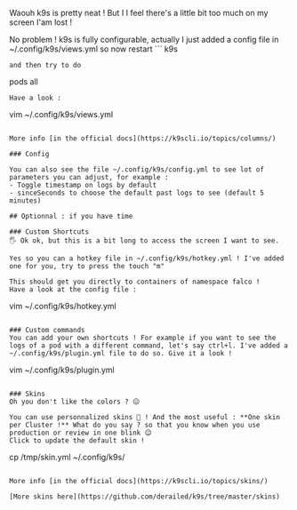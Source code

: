 Waouh k9s is pretty neat ! But I I feel there's a little bit too much on my screen I'am lost !


No problem ! k9s is fully configurable, actually I just added a config file in ~/.config/k9s/views.yml so now restart ```
k9s
```{{execute interrupt T1}} 
and then try to do 
```
pods all
```{{execute T1}}
Have a look : 
```
vim ~/.config/k9s/views.yml
```{{execute T2}}

More info [in the official docs](https://k9scli.io/topics/columns/)

### Config

You can also see the file ~/.config/k9s/config.yml to see lot of parameters you can adjust, for example : 
- Toggle timestamp on logs by default
- sinceSeconds to choose the default past logs to see (default 5 minutes)

## Optionnal : if you have time

### Custom Shortcuts
🖐️ Ok ok, but this is a bit long to access the screen I want to see. 

Yes so you can a hotkey file in ~/.config/k9s/hotkey.yml ! I've added one for you, try to press the touch "m"

This should get you directly to containers of namespace falco ! 
Have a look at the config file : 
```
vim ~/.config/k9s/hotkey.yml
```{{execute T2}}

### Custom commands
You can add your own shortcuts ! For example if you want to see the logs of a pod with a different command, let's say ctrl+l. I've added a ~/.config/k9s/plugin.yml file to do so. Give it a look !
```
vim ~/.config/k9s/plugin.yml
```{{execute T2}}

### Skins
Oh you don't like the colors ? 😖️

You can use personnalized skins 🌈️ ! And the most useful : **One skin per Cluster !** What do you say ? so that you know when you use production or review in one blink 😉️
Click to update the default skin !

```
cp /tmp/skin.yml ~/.config/k9s/
```{{execute T2}}

More info [in the official docs](https://k9scli.io/topics/skins/)

[More skins here](https://github.com/derailed/k9s/tree/master/skins)